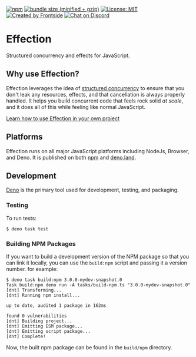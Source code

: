 [![npm](https://img.shields.io/npm/v/effection.svg)](https://www.npmjs.com/package/effection)
[![bundle size (minified + gzip)](https://img.shields.io/bundlephobia/minzip/effection)](https://bundlephobia.com/result?p=effection)
[![License: MIT](https://img.shields.io/badge/License-MIT-yellow.svg)](https://opensource.org/licenses/MIT)
[![Created by Frontside](https://img.shields.io/badge/created%20by-frontside-26abe8.svg)](https://frontside.com)
[![Chat on Discord](https://img.shields.io/discord/700803887132704931?Label=Discord)](https://discord.gg/Ug5nWH8)

# Effection

Structured concurrency and effects for JavaScript.

## Why use Effection?

Effection leverages the idea of [structured concurrency][structured concurrency]
to ensure that you don't leak any resources, effects, and that cancellation is
always properly handled. It helps you build concurrent code that feels rock
solid _at scale_, and it does all of this while feeling like normal JavaScript.

[Learn how to use Effection in your own project](https://frontside.com/effection)

## Platforms

Effection runs on all major JavaScript platforms including NodeJs, Browser, and
Deno. It is published on both [npm][npm-effection] and [deno.land][deno-land-effection].

## Development

[Deno][] is the primary tool used for development, testing, and packaging.

### Testing

To run tests:

```text
$ deno task test
```

### Building NPM Packages

If you want to build a development version of the NPM package so that you can
link it locally, you can use the `build:npm` script and passing it a version
number. for example:

``` text
$ deno task build:npm 3.0.0-mydev-snapshot.0
Task build:npm deno run -A tasks/build-npm.ts "3.0.0-mydev-snapshot.0"
[dnt] Transforming...
[dnt] Running npm install...

up to date, audited 1 package in 162ms

found 0 vulnerabilities
[dnt] Building project...
[dnt] Emitting ESM package...
[dnt] Emitting script package...
[dnt] Complete!
```

Now, the built npm package can be found in the `build/npm` directory.

[structured concurrency]: https://vorpus.org/blog/notes-on-structured-concurrency-or-go-statement-considered-harmful/
[discord]: https://discord.gg/Ug5nWH8
[Deno]: https://deno.land
[npm-effection]: https://www.npmjs.com/package/effection
[deno-land-effection]: https://deno.land/x/effection
